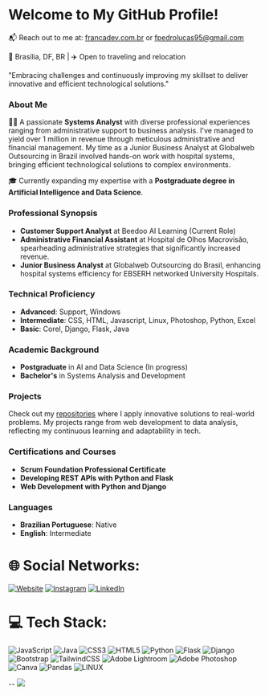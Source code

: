 # Welcome to My GitHub Profile!

📬 Reach out to me at: [francadev.com.br](https://www.francadev.com.br) or [fpedrolucas95@gmail.com](mailto:fpedrolucas95@gmail.com)

📌 Brasília, DF, BR | ✈️ Open to traveling and relocation

"Embracing challenges and continuously improving my skillset to deliver innovative and efficient technological solutions."

### About Me
👨‍💻 A passionate **Systems Analyst** with diverse professional experiences ranging from administrative support to business analysis. I've managed to yield over 1 million in revenue through meticulous administrative and financial management. My time as a Junior Business Analyst at Globalweb Outsourcing in Brazil involved hands-on work with hospital systems, bringing efficient technological solutions to complex environments.

🎓 Currently expanding my expertise with a **Postgraduate degree in Artificial Intelligence and Data Science**.

### Professional Synopsis
- **Customer Support Analyst** at Beedoo AI Learning (Current Role)
- **Administrative Financial Assistant** at Hospital de Olhos Macrovisão, spearheading administrative strategies that significantly increased revenue.
- **Junior Business Analyst** at Globalweb Outsourcing do Brasil, enhancing hospital systems efficiency for EBSERH networked University Hospitals.

### Technical Proficiency
- **Advanced**: Support, Windows
- **Intermediate**: CSS, HTML, Javascript, Linux, Photoshop, Python, Excel
- **Basic**: Corel, Django, Flask, Java

### Academic Background
- **Postgraduate** in AI and Data Science (In progress)
- **Bachelor's** in Systems Analysis and Development

### Projects
Check out my [repositories](https://github.com/fpedrolucas95?tab=repositories) where I apply innovative solutions to real-world problems. My projects range from web development to data analysis, reflecting my continuous learning and adaptability in tech.

### Certifications and Courses
- **Scrum Foundation Professional Certificate**
- **Developing REST APIs with Python and Flask**
- **Web Development with Python and Django**

### Languages
- **Brazilian Portuguese**: Native
- **English**: Intermediate


# 🌐 Social Networks:
[![Website](https://img.shields.io/badge/website-000000?style=for-the-badge&logo=About.me&logoColor=white)](https://www.francadev.com.br) [![Instagram](https://img.shields.io/badge/Instagram-E4405F?style=for-the-badge&logo=instagram&logoColor=white)](https://instagram.com/fpedrolucas95) [![LinkedIn](https://img.shields.io/badge/LinkedIn-0077B5?style=for-the-badge&logo=linkedin&logoColor=white)](https://linkedin.com/in/fpedrolucas95) 

# 💻 Tech Stack:
![JavaScript](https://img.shields.io/badge/javascript-%23323330.svg?style=for-the-badge&logo=javascript&logoColor=%23F7DF1E) ![Java](https://img.shields.io/badge/java-%23ED8B00.svg?style=for-the-badge&logo=java&logoColor=white) ![CSS3](https://img.shields.io/badge/css3-%231572B6.svg?style=for-the-badge&logo=css3&logoColor=white) ![HTML5](https://img.shields.io/badge/html5-%23E34F26.svg?style=for-the-badge&logo=html5&logoColor=white) ![Python](https://img.shields.io/badge/python-3670A0?style=for-the-badge&logo=python&logoColor=ffdd54) ![Flask](https://img.shields.io/badge/flask-%23000.svg?style=for-the-badge&logo=flask&logoColor=white) ![Django](https://img.shields.io/badge/django-%23092E20.svg?style=for-the-badge&logo=django&logoColor=white) ![Bootstrap](https://img.shields.io/badge/bootstrap-%23563D7C.svg?style=for-the-badge&logo=bootstrap&logoColor=white) ![TailwindCSS](https://img.shields.io/badge/tailwindcss-%2338B2AC.svg?style=for-the-badge&logo=tailwind-css&logoColor=white) ![Adobe Lightroom](https://img.shields.io/badge/Adobe%20Lightroom-31A8FF.svg?style=for-the-badge&logo=Adobe%20Lightroom&logoColor=white) ![Adobe Photoshop](https://img.shields.io/badge/adobephotoshop-%2331A8FF.svg?style=for-the-badge&logo=adobephotoshop&logoColor=white) ![Canva](https://img.shields.io/badge/Canva-%2300C4CC.svg?style=for-the-badge&logo=Canva&logoColor=white) ![Pandas](https://img.shields.io/badge/pandas-%23150458.svg?style=for-the-badge&logo=pandas&logoColor=white) ![LINUX](https://img.shields.io/badge/Linux-FCC624?style=for-the-badge&logo=linux&logoColor=black)

--
[![](https://visitcount.itsvg.in/api?id=fpedrolucas95&icon=0&color=0)](https://visitcount.itsvg.in)
